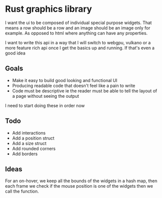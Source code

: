 # Rust graphics library

I want the ui to be composed of individual special purpose widgets. That means a row should be a row and an image should be an image only for example. As opposed to html where anything can have any properties.  

I want to write this api in a way that I will switch to webgpu, vulkano or a more feature rich api once
I get the basics up and running. If that's even a good idea

## Goals

- Make it easy to build good looking and functional UI
- Producing readable code that doesn't feel like a pain to write
- Code must be descriptive ie the reader must be able to tell the layout of a page without seeing the output

I need to start doing these in order now

## Todo

- Add interactions
- Add a position struct
- Add a size struct
- Add rounded corners
- Add borders

## Ideas

For an on-hover, we keep all the bounds of the widgets in a hash map, then each frame we check
if the mouse position is one of the widgets then we call the function.

